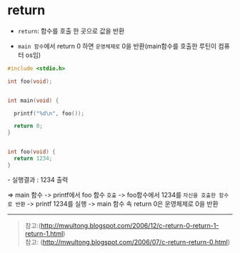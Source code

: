 # return

- ``return``: 함수를 호출 한 곳으로 값을 반환

- ``main 함수``에서 return 0 하면 ``운영체제로`` 0을 반환(main함수를 호출한 루틴이 컴퓨터 os임)



```C
#include <stdio.h>

int foo(void);


int main(void) {

  printf("%d\n", foo());

  return 0;
}


int foo(void) {
  return 1234;
}
```
\- 실행결과 : 1234 출력

=> main 함수 -> printf에서 foo 함수 ``호출`` -> foo함수에서 1234를 ``자신을 호출한 함수로 반환`` -> printf 1234를 실행 -> main 함수 속 return 0은 운영체제로 0을 반환


***
>참고:(http://mwultong.blogspot.com/2006/12/c-return-0-return-1-return-1.html)    
>참고: (http://mwultong.blogspot.com/2006/07/c-return-return-0.html)



